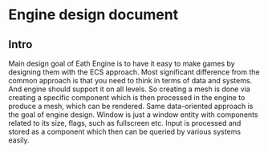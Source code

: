 # Engine design document
## Intro
Main design goal of Eath Engine is to have it easy to make games by designing them with the ECS approach.
Most significant difference from the common approach is that you need to think in terms of data and
systems. And engine should support it on all levels. So creating a mesh is done via creating a specific
component which is then processed in the engine to produce a mesh, which can be rendered.
Same data-oriented approach is the goal of engine design. Window is just a window entity with components
related to its size, flags, such as fullscreen etc. Input is processed and stored as a component which
then can be queried by various systems easily.

